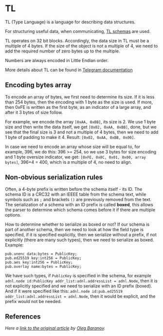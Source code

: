 # TL

TL (Type Language) is a language for describing data structures.

For structuring useful data, when communicating, [TL schemas](https://github.com/ton-blockchain/ton/tree/master/tl/generate/scheme) are used.

TL operates on 32 bit blocks. Accordingly, the data size in TL must be a multiple of 4 bytes.
If the size of the object is not a multiple of 4, we need to add the required number of zero bytes up to the multiple.

Numbers are always encoded in Little Endian order.

More details about TL can be found in [Telegram documentation](https://core.telegram.org/mtproto/TL)

## Encoding bytes array
To encode an array of bytes, we first need to determine its size.
If it is less than 254 bytes, then the encoding with 1 byte as the size is used. If more,
then 0xFE is written as the first byte, as an indicator of a large array, and after it 3 bytes of size follow.

For example, we encode the array `[0xAA, 0xBB]`, its size is 2. We use 1 byte
size and then write the data itself, we get `[0x02, 0xAA, 0xBB]`, done, but we see
that the final size is 3 and not a multiple of 4 bytes, then we need to add 1 byte of padding to make it 4. Result: `[0x02, 0xAA, 0xBB, 0x00]`.

In case we need to encode an array whose size will be equal to, for example, 396,
we do this: 396 >= 254, so we use 3 bytes for size encoding and 1 byte oversize indicator,
we get: `[0xFE, 0x8C, 0x01, 0x00, array bytes]`, 396+4 = 400, which is a multiple of 4, no need to align.

## Non-obvious serialization rules

Often, a 4-byte prefix is written before the schema itself - its ID. The schema ID is a CRC32 with an IEEEE table from the schema text, while symbols such as `;` and brackets `()` are previously removed from the text. The serialization of a schema with an ID prefix is called **boxed**, this allows the parser to determine which schema comes before it if there are multiple options.

How to determine whether to serialize as boxed or not? If our schema is part of another schema, then we need to look at how the field type is specified, if it is specified explicitly, then we serialize without a prefix, if not explicitly (there are many such types), then we need to serialize as boxed. Example:
```tlb
pub.unenc data:bytes = PublicKey;
pub.ed25519 key:int256 = PublicKey;
pub.aes key:int256 = PublicKey;
pub.overlay name:bytes = PublicKey;
```
We have such types, if `PublicKey` is specified in the schema, for example `adnl.node id:PublicKey addr_list:adnl.addressList = adnl.Node`, then it is not explicitly specified and we need to serialize with an ID prefix (boxed). And if it were specified like this: `adnl.node id:pub.ed25519 addr_list:adnl.addressList = adnl.Node`, then it would be explicit, and the prefix would not be needed.

## References

_Here a [link to the original article](https://github.com/xssnick/ton-deep-doc/blob/master/TL.md) by [Oleg Baranov](https://github.com/xssnick)._